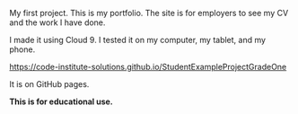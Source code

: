My first project. This is my portfolio. The site is for employers to see my CV and the work I have done.

I made it using Cloud 9. I tested it on my computer, my tablet, and my phone.

https://code-institute-solutions.github.io/StudentExampleProjectGradeOne

It is on GitHub pages.

**This is for educational use.** 
